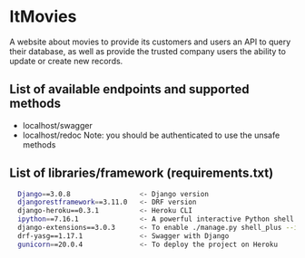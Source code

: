 # ItMovies

A website about movies to provide its customers and users an API to query their database, as well as provide the trusted company users the ability to update or create new records.

## List of available endpoints and supported methods
- localhost/swagger
- localhost/redoc
Note: you should be authenticated to use the unsafe methods

## List of libraries/framework (requirements.txt)
```sh
  Django==3.0.8                 <- Django version
  djangorestframework==3.11.0   <- DRF version
  django-heroku==0.3.1          <- Heroku CLI
  ipython==7.16.1               <- A powerful interactive Python shell
  django-extensions==3.0.3      <- To enable ./manage.py shell_plus --ipython
  drf-yasg==1.17.1              <- Swagger with Django
  gunicorn==20.0.4              <- To deploy the project on Heroku
```
